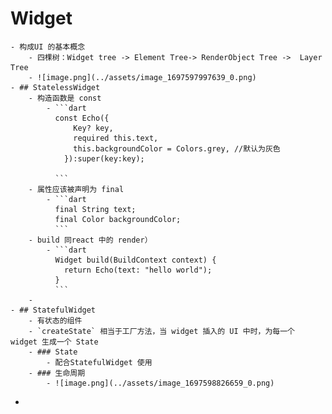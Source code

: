 # Widget
	- 构成UI 的基本概念
		- 四棵树：Widget tree -> Element Tree-> RenderObject Tree ->  Layer Tree
		- ![image.png](../assets/image_1697597997639_0.png)
	- ## StatelessWidget
		- 构造函数是 const
			- ```dart
			  const Echo({
			      Key? key,  
			      required this.text,
			      this.backgroundColor = Colors.grey, //默认为灰色
			    }):super(key:key);	
			   
			  ```
		- 属性应该被声明为 final
			- ```dart
			  final String text;
			  final Color backgroundColor;
			  ```
		- build 同react 中的 render）
			- ```dart
			  Widget build(BuildContext context) {
			    return Echo(text: "hello world");
			  }
			  ```
		-
	- ## StatefulWidget
		- 有状态的组件
		- `createState` 相当于工厂方法，当 widget 插入的 UI 中时，为每一个 widget 生成一个 State
		- ### State
			- 配合StatefulWidget 使用
		- ### 生命周期
			- ![image.png](../assets/image_1697598826659_0.png)
-